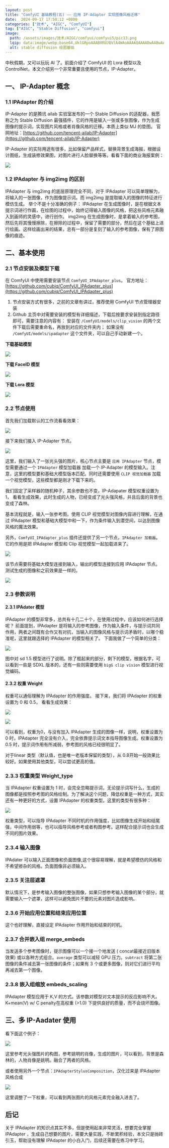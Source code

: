 ```yaml
---
layout: post
title: "ComfyUI 基础教程(五) —— 应用 IP-Adapter 实现图像风格迁移"
date:  2024-09-17 17:58:12 +0800
categories: ["技术", "AIGC", "ComfyUI"]
tag: ["AIGC", "Stable Diffusion", "comfyui"]
image:
  path: /assets/images/技术/AIGC/comfyui/comfyui5/pic13.png
  lqip: data:image/webp;base64,UklGRpoAAABXRUJQVlA4WAoAAAAQAAAADwAABwAAQUxQSDIAAAARL0AmbZurmr57yyIiqE8oiG0bejIYEQTgqiDA9vqnsUSI6H+oAERp2HZ65qP/VIAWAFZQOCBCAAAA8AEAnQEqEAAIAAVAfCWkAALp8sF8rgRgAP7o9FDvMCkMde9PK7euH5M1m6VWoDXf2FkP3BqV0ZYbO6NA/VFIAAAA
  alt: stable diffusion 绘图基础
---
```


中秋假期，又可以玩玩 AI 了。前面介绍了 ComfyUI 的 Lora 模型以及 ControlNet，本文介绍另一个非常重要且使用的节点，IP-Adapter。

## 一、 IP-Adapter 概念
### 1.1 IPAdapter 的介绍
IP-Adapter 的是腾讯 ailab 实验室发布的一个 Stable Diffusion 的适配器，我愿称之为 Stable Diffusion 最强插件，它的作用是输入一张或多张图像，作为生成图像的提示词，实现图片风格或者肖像风格的迁移。本质上类似 MJ 的垫图。
官网地址：[https://github.com/tencent-ailab/IP-Adapter](https://github.com/tencent-ailab/IP-Adapter)

IP-Adapter 的实际用途有很多，比如保留产品样式，替换背景生成海报，根据设计图纸，生成装修效果图，对图片进行人脸替换等等。看看下面的商业海报案例：

![](/assets/images/技术/AIGC/comfyui/comfyui5/pic1.png)

### 1.2 IPAdapter 与 img2img 的区别
IPAdapter 与 img2img 的底层原理完全不同，对于 IPAdapter 可以简单理解为，将输入的一张图像，作为图像提示词。而 img2img 是提取输入的图像的特征进行模仿生成。
举个不是十分准确的例子：
IPAdapter 在生成图像时，是在根据文本提示词进行作画，在绘图的过程中，始终记得输入图像的风格，把这些风格元素融入到画师的灵感中，进行创作。
img2img 在生成图像时，是拿着输入的参考图，然后先将其慢慢擦除，在擦除的过程中，保留了需要的部分，然后在这个基础上进行绘画。这样绘画出来的结果，总有一部分是复刻了输入的参考图像，保有了原图像的痕迹。

## 二、基本使用
### 2.1 节点安装及模型下载
在 ComfyUI 中使用需要安装节点 `ComfyUI_IPAdapter_plus`。
官方地址：[https://github.com/cubiq/ComfyUI_IPAdapter_plus](https://github.com/cubiq/ComfyUI_IPAdapter_plus)

1. 节点安装方式有很多，之前的文章有讲过，推荐使用 ComfyUI 节点管理器安装
2. Github 主页中对需要安装的模型有详细描述，下载后按要求安装到指定路径即可，需要注意的内容有：
安装在 `/ComfyUI/models/clip_vision` 的两个文件下载后需要重命名，再放到对应的文件夹内；
如果没有 `/ComfyUI/models/ipadapter` 这个文件夹，可以自己手动新建一个。

**下载基础模型**

![](/assets/images/技术/AIGC/comfyui/comfyui5/pic2.png)

**下载 FaceID 模型**

![](/assets/images/技术/AIGC/comfyui/comfyui5/pic3.png)

**下载 Lora 模型**

![](/assets/images/技术/AIGC/comfyui/comfyui5/pic4.png)

### 2.2 节点使用
首先我们加载默认的工作流看看效果：

![](/assets/images/技术/AIGC/comfyui/comfyui5/pic5.png)

接下来我们接入 IP-Adapter 节点。

![](/assets/images/技术/AIGC/comfyui/comfyui5/pic6.png)

这里，我们输入了一张光头强的图片，核心节点主要是 `应用 IPAdapter` 节点，模型需要通过一个 `IPAdapter` 模型加载器 加载一个 IP-Adapter 的模型输入。注意，这里的模型要和基础大模型版本匹配。同时还需要使用 `CLIP 视觉加载器` 加载一个视觉模型，这些模型都是刚才下载下来的。

我们固定了采样器的随机种子，其余参数也不变，IP-Adapater 模型权重设置为 1， 看看生成效果，此时生成的人物，已经变成了光头强风格，并且后面的背景也变成了森林。

基本流程就是，输入一张参考图，使用 CLIP 视觉模型对图像内容进行理解，在通过 IPAdapter 模型和基础大模型中和一下，作为条件输入到潜空间，以达到图像风格的魔法效果。

另外，`ComfyUI_IPAdapter_plus` 插件还提供了另一个节点，`IPAdapter 加载器`。它的作用是把 IPAdapter 模型和 Clip 视觉模型一起加载进来了。

![](/assets/images/技术/AIGC/comfyui/comfyui5/pic7.png)

该节点需要将基础大模型连接到输入，输出的模型连接到应用 IPAdapter 节点。测试生成的图像和之前效果是一样的。

![](/assets/images/技术/AIGC/comfyui/comfyui5/pic8.png)

### 2.3 参数说明
#### 2.3.1 IPAdater 模型
IPAdapter 的模型非常多，总共有十几二十个，在使用过程中，应该如何进行选择呢？
前面提到，IPAdapter 是将输入的参考图像，作为输入条件，与提示词共同作用，两者之间既有合作又有对抗，当输入的图像风格与提示词矛盾时，以哪个稳准呢，这里就跟选择的 IPAdapter 的模型相关了。
下面我做了一个简单的分类：

![](/assets/images/技术/AIGC/comfyui/comfyui5/pic9.png)

图中对 sd 1.5 模型进行了说明。除了框起来的部分，剩下的模型，根据名字，可以看到一些是 SDXL 版本的，还有一些则需要使用 `bigG clip vision` 模型进行视觉编码。

#### 2.3.2 权重 Weight
权重可以通俗理解为 IPAdapter 的作用强度。
接下来，我们将 IPAdapter 的权重设置为 0 和 0.5， 看看生成效果：

![](/assets/images/技术/AIGC/comfyui/comfyui5/pic10.png)

![](/assets/images/技术/AIGC/comfyui/comfyui5/pic11.png)

可以看到，权重为0，与没有加入 IPAdapter 生成的图像一样，说明，权重设置为 0 时，IPAdapter 完全没有介入，完全依靠提示词文本指导图像生成。权重设置为 0.5 时，提示词作用有所减弱，参考图的风格已经很明显了。

对于linear 类型（默认值，也是唯一老版本保留的类型），从 0.8开始一般效果比较好。如果使用其他类型，可以尝试更高的值。

### 2.3.3 权重类型 Weight_type
当 IPAdapter 权重设置为 1 时，会完全忽略提示词，无论提示词写什么，生成的图像都是按照参考图的风格绘制。为了解决这个问题，降低权重是一种方式，其实还有一种更好的方式，设置 IPAdapter 的权重类型。这里的类型有很多种：

![](/assets/images/技术/AIGC/comfyui/comfyui5/pic12.png)

权重类型，可以指导 IPAdapter 不同时机的作用强度，比如图像生成开始和结尾强，中间作用弱等，也可以指导风格参考或者构图参考。这样配合提示词也会生成不同的图片效果。

### 2.3.4 输入图像
IPAdater 可以输入正面图像和负面图像,这个很容易理解，就是希望模仿的风格和不希望掺杂的风格。负面图像非必须输入。

### 2.3.5 关注层遮罩
默认情况下，是参考输入图像的整张图像，如果只想参考输入图像的某个部分，就需要输入一个遮罩，这样可以避免图片不要的元素对图片造成影响。

### 2.3.6 开始应用位置和结束应用位置
这个也好理解，直接设定 IPAdapter 作用开始和结束的时机。

### 2.3.7 合并嵌入组 merge_embeds
当发送多个参考图像时，提示图像可以一个接一个地发送 ( concat最接近旧版本效果) 或以各种方式组合。`average` 类型可以减轻 GPU 压力。`subtract` 将第二张图像的条件减去第一张图像的条件；如果有 3 个或更多图像，则对它们进行平均再减去第一个图像。

### 2.3.8 嵌入组缩放 embeds_scaling
IPAdapter 模型应用于 K,V 的方式。该参数对模型对文本提示的反应影响不大。K+mean(V) w/ C penalty在高权重 (>1.0) 下提供良好的质量，而不会烧坏图像。

## 三、多 IP-Aadater 使用
看下面这个例子：

![](/assets/images/技术/AIGC/comfyui/comfyui5/pic13.png)

这里参考光头强图片的构图，参考姚明的肖像，生成的图片，可以看到，背景是森林的，人物肖像是姚明。融合了两者的风格。

或者使用另外一个节点：`IPAdapterStylusComposition`，汉化过来是 IPAdapter 风格合成

![](/assets/images/技术/AIGC/comfyui/comfyui5/pic14.png)

这里调整了一下权重，可以看到两张图片的风格元素完全融入进去了。

## 后记
关于 IPAdapter 的知识点其实不多，但是使用起来非常灵活，想要完全掌握 IPAdapter ，生成自己想要的图片，需要大量实践，不断累积经验，本文只是抛砖引玉，帮助没有理解 IPAdapter 的小白入门，后续还需要在练习中学习。